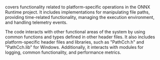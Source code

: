 covers functionality related to platform-specific operations in the ONNX Runtime project. It includes implementations for manipulating file paths, providing time-related functionality, managing the execution environment, and handling telemetry events. 

The code interacts with other functional areas of the system by using common functions and types defined in other header files. It also includes platform-specific header files and libraries, such as "PathCch.h" and "PathCch.lib" for Windows. Additionally, it interacts with modules for logging, common functionality, and performance metrics.